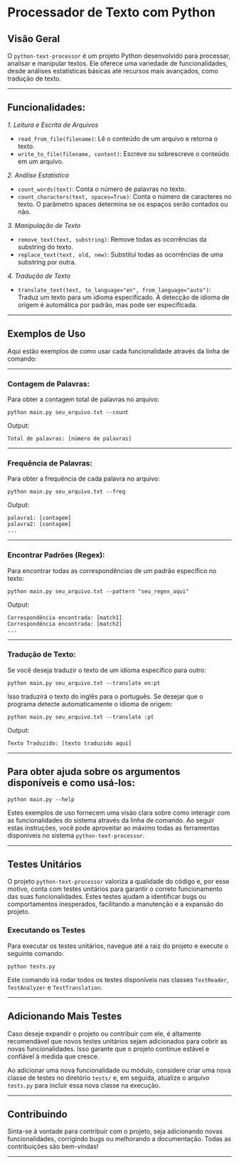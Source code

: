 # Processador de Texto com Python

## Visão Geral

O `python-text-processor` é um projeto Python desenvolvido para processar, analisar e manipular textos. 
Ele oferece uma variedade de funcionalidades, desde análises estatísticas básicas até recursos mais avançados, como tradução de texto.

--- 

## Funcionalidades:

*1. Leitura e Escrita de Arquivos*
- `read_from_file(filename)`: Lê o conteúdo de um arquivo e retorna o texto.
- `write_to_file(filename, content)`: Escreve ou sobrescreve o conteúdo em um arquivo.

*2. Análise Estatística*
- `count_words(text)`: Conta o número de palavras no texto.
- `count_characters(text, spaces=True)`: Conta o número de caracteres no texto. O parâmetro spaces determina se os espaços serão contados ou não.

*3. Manipulação de Texto*
- `remove_text(text, substring)`: Remove todas as ocorrências da substring do texto.
- `replace_text(text, old, new)`: Substitui todas as ocorrências de uma substring por outra.

*4. Tradução de Texto*
- `translate_text(text, to_language="en", from_language="auto")`: Traduz um texto para um idioma especificado. A detecção de idioma de origem é automática por padrão, mas pode ser especificada.

---

## Exemplos de Uso

Aqui estão exemplos de como usar cada funcionalidade através da linha de comando:

---

### Contagem de Palavras:

Para obter a contagem total de palavras no arquivo:
```
python main.py seu_arquivo.txt --count
```

Output:
```
Total de palavras: [número de palavras]
```

---

### Frequência de Palavras:

Para obter a frequência de cada palavra no arquivo:
```
python main.py seu_arquivo.txt --freq
```

Output:
```
palavra1: [contagem]
palavra2: [contagem]
...
```

---

### Encontrar Padrões (Regex):

Para encontrar todas as correspondências de um padrão específico no texto:
```
python main.py seu_arquivo.txt --pattern "seu_regex_aqui"
```

Output:
```
Correspondência encontrada: [match1]
Correspondência encontrada: [match2]
...
```

---

### Tradução de Texto:

Se você deseja traduzir o texto de um idioma específico para outro:
```
python main.py seu_arquivo.txt --translate en:pt
```

Isso traduzirá o texto do inglês para o português. 
Se desejar que o programa detecte automaticamente o idioma de origem:
```
python main.py seu_arquivo.txt --translate :pt
```

Output:
```
Texto Traduzido: [texto traduzido aqui]
```

---

## Para obter ajuda sobre os argumentos disponíveis e como usá-los:
```
python main.py --help
```

Estes exemplos de uso fornecem uma visão clara sobre como interagir com as funcionalidades do sistema através da linha de comando. 
Ao seguir estas instruções, você pode aproveitar ao máximo todas as ferramentas disponíveis no sistema `python-text-processor`.

---

## Testes Unitários

O projeto `python-text-processor` valoriza a qualidade do código e, por esse motivo, conta com testes unitários para garantir o correto funcionamento das suas funcionalidades. Estes testes ajudam a identificar bugs ou comportamentos inesperados, facilitando a manutenção e a expansão do projeto.

### Executando os Testes

Para executar os testes unitários, navegue até a raiz do projeto e execute o seguinte comando:
```
python tests.py
```

Este comando irá rodar todos os testes disponíveis nas classes `TestReader`, `TestAnalyzer` e `TestTranslation`.

---

## Adicionando Mais Testes

Caso deseje expandir o projeto ou contribuir com ele, é altamente recomendável que novos testes unitários sejam adicionados para cobrir as novas funcionalidades. 
Isso garante que o projeto continue estável e confiável à medida que cresce.

Ao adicionar uma nova funcionalidade ou módulo, considere criar uma nova classe de testes no diretório `tests/` e, em seguida, atualize o arquivo `tests.py` para incluir essa nova classe na execução.

---

## Contribuindo

Sinta-se à vontade para contribuir com o projeto, seja adicionando novas funcionalidades, corrigindo bugs ou melhorando a documentação. 
Todas as contribuições são bem-vindas!

---